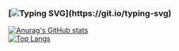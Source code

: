 ### [![Typing SVG](https://readme-typing-svg.herokuapp.com?color=%230DAC00&lines=Ol%C3%A1%2C+seja+bem+vindo+ao+meu+perfil+do+GitHub!)](https://git.io/typing-svg)

<!--
**rafaelpereiradev/rafaelpereiradev** is a ✨ _special_ ✨ repository because its `README.md` (this file) appears on your GitHub profile.


- 🔭 I’m currently working on ...
- 🌱 I’m currently learning ...
- 👯 I’m looking to collaborate on ...
- 🤔 I’m looking for help with ...
###### 💬 contato - rafaelpereira.dev@gmail.com
  
- 📫 How to reach me: ...
- 😄 Pronouns: ...
- ⚡ Fun fact: ...
-->
[![Anurag's GitHub stats](https://github-readme-stats.vercel.app/api?username=rafaelpereiradev&theme=chartreuse-dark)](https://github.com/rafaelpereiradev/github-readme-stats)
<br>
[![Top Langs](https://github-readme-stats.vercel.app/api/top-langs/?username=rafaelpereiradev&theme=chartreuse-dark)](https://github.com/rafaelpereiradev/github-readme-stats)
<br><br>



